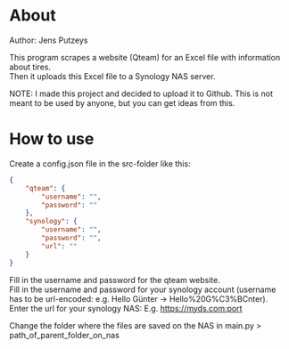 # About
Author: Jens Putzeys  

This program scrapes a website (Qteam) for an Excel file with information about tires.  
Then it uploads this Excel file to a Synology NAS server.  

NOTE: I made this project and decided to upload it to Github. This is not meant to be used by anyone, but you can get ideas from this.

# How to use
Create a config.json file in the src-folder like this:  
```json
{
    "qteam": {
        "username": "",
        "password": ""
    },
    "synology": {
        "username": "",
        "password": "",
        "url": ""
    }
}
```
Fill in the username and password for the qteam website.  
Fill in the username and password for your synology account (username has to be url-encoded: e.g. Hello Günter -> Hello%20G%C3%BCnter).  
Enter the url for your synology NAS: E.g. https://myds.com:port  

Change the folder where the files are saved on the NAS in main.py > path_of_parent_folder_on_nas